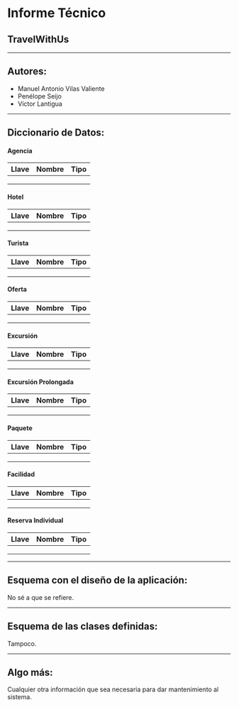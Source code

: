 # Informe Técnico

## TravelWithUs

------

## Autores:

- Manuel Antonio Vilas Valiente
- Penélope Seijo
- Víctor Lantigua

------

## Diccionario de Datos:

#### Agencia

| Llave | Nombre | Tipo |
| :---- | :----- | :--- |
|       |        |      |
|       |        |      |
|       |        |      |

#### Hotel

| Llave | Nombre | Tipo |
| :---- | :----- | :--- |
|       |        |      |
|       |        |      |
|       |        |      |

#### Turista

| Llave | Nombre | Tipo |
| :---- | :----- | :--- |
|       |        |      |
|       |        |      |
|       |        |      |

#### Oferta

| Llave | Nombre | Tipo |
| :---- | :----- | :--- |
|       |        |      |
|       |        |      |
|       |        |      |

#### Excursión

| Llave | Nombre | Tipo |
| :---- | :----- | :--- |
|       |        |      |
|       |        |      |
|       |        |      |

#### Excursión Prolongada

| Llave | Nombre | Tipo |
| :---- | :----- | :--- |
|       |        |      |
|       |        |      |
|       |        |      |

#### Paquete

| Llave | Nombre | Tipo |
| :---- | :----- | :--- |
|       |        |      |
|       |        |      |
|       |        |      |

#### Facilidad

| Llave | Nombre | Tipo |
| :---- | :----- | :--- |
|       |        |      |
|       |        |      |
|       |        |      |

#### Reserva Individual

| Llave | Nombre | Tipo |
| :---- | :----- | :--- |
|       |        |      |
|       |        |      |
|       |        |      |


------

## Esquema con el diseño de la aplicación:

No sé a que se refiere.

------

## Esquema de las clases definidas:

Tampoco.

------

## Algo más:

Cualquier otra información que sea necesaria para dar mantenimiento al sistema.